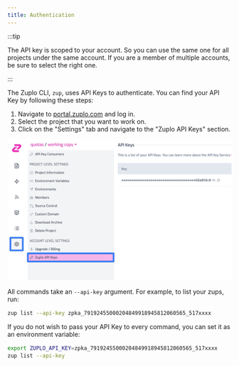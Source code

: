 ```yaml
---
title: Authentication
---
```


:::tip

The API key is scoped to your account. So you can use the same one for all
projects under the same account. If you are a member of multiple accounts, be
sure to select the right one.

:::

The Zuplo CLI, `zup`, uses API Keys to authenticate. You can find your API Key
by following these steps:

1. Navigate to [portal.zuplo.com](portal.zuplo.com) and log in.
2. Select the project that you want to work on.
3. Click on the "Settings" tab and navigate to the "Zuplo API Keys" section.

![Zuplo API Keys](../../static/media/api-keys/zuplo-api-keys.png)

All commands take an `--api-key` argument. For example, to list your zups, run:

```bash
zup list --api-key zpka_79192455000204849918945812060565_517xxxx
```

If you do not wish to pass your API Key to every command, you can set it as an
environment variable:

```bash
export ZUPLO_API_KEY=zpka_79192455000204849918945812060565_517xxxx
zup list --api-key
```
